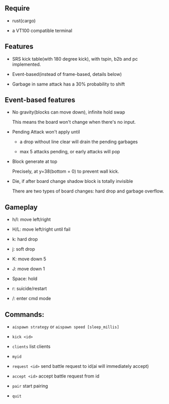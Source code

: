 ## Require

* rust(cargo)

* a VT100 compatible terminal

## Features

* SRS kick table(with 180 degree kick), with tspin, b2b and pc implemented.

* Event-based(instead of frame-based, details below)

* Garbage in same attack has a 30% probability to shift

## Event-based features

* No gravity(blocks can move down), infinite hold swap

	This means the board won't change when there's no input.

* Pending Attack won't apply until

	* a drop without line clear will drain the pending garbages

	* max 5 attacks pending, or early attacks will pop

* Block generate at top

	Precisely, at y=38(bottom = 0) to prevent wall kick.

* Die, if after board change shadow block is totally invisible

	There are two types of board changes: hard drop and garbage overflow.

## Gameplay

* h/l: move left/right

* H/L: move left/right until fail

* k: hard drop

* j: soft drop

* K: move down 5

* J: move down 1

* Space: hold

* r: suicide/restart

* /: enter cmd mode

## Commands:

* `aispawn strategy` or `aispawn speed [sleep_millis]`

* `kick <id>`

* `clients` list clients

* `myid`

* `request <id>` send battle request to id(ai will immediately accept)

* `accept <id>` accept battle request from id

* `pair` start pairing

* `quit`
